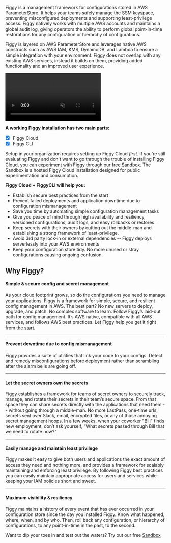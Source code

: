 Figgy is a management framework for configurations stored in AWS ParameterStore. It helps your teams safely manage
the SSM keyspace, preventing misconfigured deployments and supporting least-privilege access. Figgy natively works with
multiple AWS accounts and maintains a global audit log, giving operators the ability to perform global point-in-time restorations
for any configuration or hierarchy of configurations.

Figgy is layered on AWS ParameterStore and leverages native AWS constructs such as AWS IAM, KMS, DynamoDB, and
Lambda to ensure a simple integration with your environment. Figgy does not overlap with any existing AWS services, instead it builds on them, 
providing added functionality and an improved user experience.
<br/>

<video controls autoplay loop muted class="video"><source src="/images/videos/walkthrough-2.mp4" type="video/mp4"></video>


**A working Figgy installation has two main parts:**

- [x] Figgy Cloud
- [x] Figgy CLI
    
Setup in your organization requires setting up Figgy Cloud *first*. If you're still evaluating Figgy and don't want to
go through the trouble of installing Figgy Cloud, you can experiment with Figgy through our
free [Sandbox](/getting-started/sandbox/). The Sandbox is a hosted Figgy Cloud installation designed for public
experimentation and consumption.
    

**Figgy Cloud + FiggyCLI will help you:**

- Establish secure best practices from the start
- Prevent failed deployments and application downtime due to configuration mismanagement
- Save you time by automating simple configuration management tasks
- Give you peace of mind through high availability and resiliency, versioned configurations, audit logs, and easy rollbacks or restores.
- Keep secrets with their owners by cutting out the middle-man and establishing a strong framework of least-privilege. 
- Avoid 3rd party lock-in or external dependencies -- Figgy deploys serverlessly into your AWS environments
- Keep your configuration store tidy. No more unused or stray configurations causing ongoing confusion.


## Why Figgy?


#### Simple & secure config and secret management
As your cloud footprint grows, so do the configurations you need to manage your applications. 
Figgy is a framework for simple, secure, and resilient config management in AWS. The best part? No new servers to 
deploy, upgrade, and patch. No complex software to learn. Follow Figgy’s laid-out path for config management. 
It’s AWS native, compatible with all AWS services, and follows AWS best practices. Let Figgy help you get it right from the start.

---
#### Prevent downtime due to config mismanagement
Figgy provides a suite of utilities that link your code to your configs. 
Detect and remedy misconfigurations before deployment rather than scrambling after the alarm bells are going off.

---
#### Let the secret owners own the secrets
Figgy establishes a framework for teams of secret owners to securely track, manage, and rotate their secrets in their 
team’s secure space. From that space they can share secrets directly with the applications that need them -- 
without going through a middle-man. No more LastPass, one-time urls, secrets sent over Slack, email, encrypted files, 
or any of those annoying secret management hoops. In a few weeks, when your coworker "Bill" finds new employment, 
don’t ask yourself, "What secrets passed through Bill that we need to rotate now?"

---
#### Easily manage and maintain least privilege
Figgy makes it easy to give both users and applications the exact amount of access they need and nothing more, and provides
a framework for scalably maintaining and enforcing least privilege. By following Figgy best
practices you can easily maintain appropriate access for users and services while keeping your IAM policies short and sweet.

---
#### Maximum visibility & resiliency
Figgy maintains a history of every event that has ever occurred in your configuration store since the day you 
installed Figgy. Know what happened, where, when, and by who. Then, roll back any configuration, 
or hierarchy of configurations, to any point-in-time in the past, to the second.


Want to dip your toes in and test out the waters? Try out our free [Sandbox](/getting-started/sandbox/)